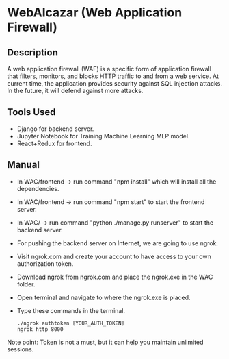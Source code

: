 # WebAlcazar (Web Application Firewall)
## Description
A web application firewall (WAF) is a specific form of application firewall that filters, monitors, and blocks HTTP traffic to and from a web service. At current time, the application provides security against SQL injection attacks. In the future, it will defend against more attacks.
## Tools Used
- Django for backend server.
- Jupyter Notebook for Training Machine Learning MLP model.
- React+Redux for frontend.
## Manual
- In WAC/frontend -> run command "npm install" which will install all the dependencies.
- In WAC/frontend -> run command "npm start" to start the frontend server.
- In WAC/ -> run command "python ./manage.py runserver" to start the backend server.
- For pushing the backend server on Internet, we are going to use ngrok.
- Visit ngrok.com and create your account to have access to your own authorization token.
- Download ngrok from ngrok.com and place the ngrok.exe in the WAC folder.
- Open terminal and navigate to where the ngrok.exe is placed.
- Type these commands in the terminal.
      
      ./ngrok authtoken [YOUR_AUTH_TOKEN]
      ngrok http 8000
  
Note point: Token is not a must, but it can help you maintain unlimited sessions.
